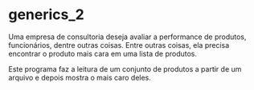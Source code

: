 # generics_2

Uma empresa de consultoria deseja avaliar a performance de produtos, funcionários, dentre outras coisas. Entre outras coisas, ela precisa encontrar o produto mais cara em uma lista de produtos.

Este programa faz a leitura de um conjunto de produtos a partir de um arquivo e depois mostra o mais caro deles.